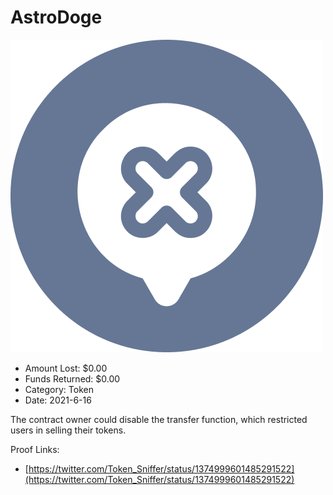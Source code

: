 # AstroDoge
![AstroDoge](/rektimages/AstroDoge.png)
- Amount Lost: $0.00
- Funds Returned: $0.00
- Category: Token
- Date: 2021-6-16

The contract owner could disable the transfer function, which restricted users in selling their tokens.


Proof Links:
- [https://twitter.com/Token_Sniffer/status/1374999601485291522](https://twitter.com/Token_Sniffer/status/1374999601485291522)



